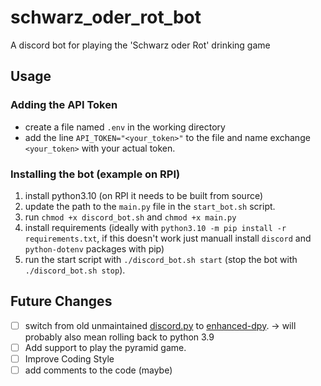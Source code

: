 # schwarz_oder_rot_bot

A discord bot for playing the 'Schwarz oder Rot' drinking game

## Usage

### Adding the API Token

- create a file named `.env` in the working directory
- add the line `API_TOKEN="<your_token>"` to the file and name exchange `<your_token>` with your actual token.

### Installing the bot (example on RPI)

1. install python3.10 (on RPI it needs to be built from source)
2. update the path to the `main.py` file in the `start_bot.sh` script.
3. run `chmod +x discord_bot.sh` and `chmod +x main.py`
4. install requirements (ideally with `python3.10 -m pip install -r requirements.txt`, if this doesn't work just manuall install `discord` and `python-dotenv` packages with pip)
5. run the start script with `./discord_bot.sh start` (stop the bot with `./discord_bot.sh stop`).

## Future Changes

- [ ] switch from old unmaintained [discord.py](https://github.com/Rapptz/discord.py) to [enhanced-dpy](https://github.com/iDevision/enhanced-discord.py). -> will probably also mean rolling back to python 3.9
- [ ] Add support to play the pyramid game.
- [ ] Improve Coding Style
- [ ] add comments to the code (maybe)
